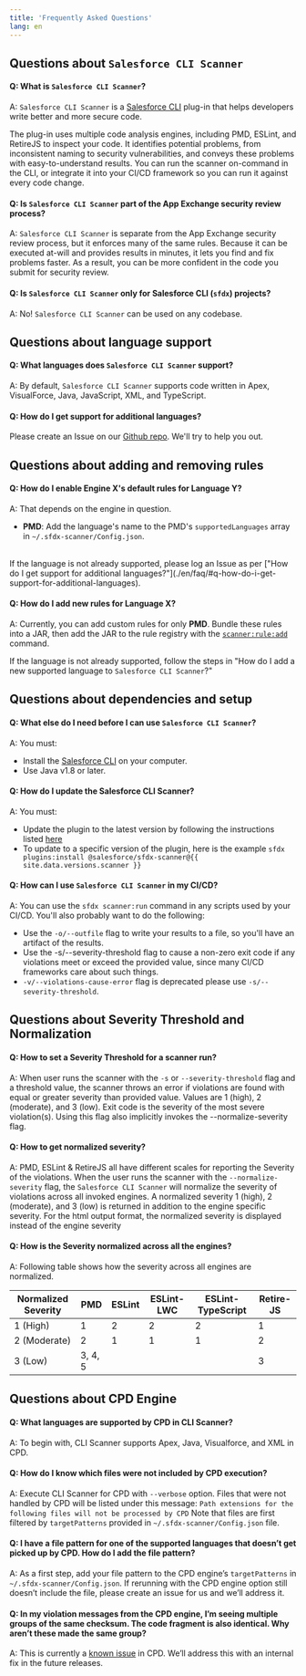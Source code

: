 ```yaml
---
title: 'Frequently Asked Questions'
lang: en
---
```

## Questions about `Salesforce CLI Scanner`

#### Q: What is `Salesforce CLI Scanner`?
A: `Salesforce CLI Scanner` is a [Salesforce CLI](https://developer.salesforce.com/docs/atlas.en-us.sfdx_cli_plugins.meta/sfdx_cli_plugins/cli_plugins_architecture.htm) plug-in that helps developers write better and more
secure code.

The plug-in uses multiple code analysis engines, including PMD, ESLint, and RetireJS to inspect your code. It identifies potential problems, from inconsistent naming to security vulnerabilities, and conveys these problems with easy-to-understand results.
You can run the scanner on-command in the CLI, or integrate it into your CI/CD framework so you can run it against every code change.

#### Q: Is `Salesforce CLI Scanner` part of the App Exchange security review process?
A: `Salesforce CLI Scanner` is separate from the App Exchange security review process, but it enforces many of the same rules. Because it can be executed at-will and provides results in minutes, it lets you find and fix problems faster. As a result, you
can be more confident in the code you submit for security review.

#### Q: Is `Salesforce CLI Scanner` only for Salesforce CLI (`sfdx`) projects?
A: No! `Salesforce CLI Scanner` can be used on any codebase.

## Questions about language support

#### Q: What languages does `Salesforce CLI Scanner` support?
A: By default, `Salesforce CLI Scanner` supports code written in Apex, VisualForce, Java, JavaScript, XML, and TypeScript.

#### Q: How do I get support for additional languages?
Please create an Issue on our [Github repo](https://github.com/forcedotcom/sfdx-scanner). We'll try to help you out. 

## Questions about adding and removing rules

#### Q: How do I enable Engine X's default rules for Language Y?
A: That depends on the engine in question.
- __PMD__: Add the language's name to the PMD's `supportedLanguages` array in
`~/.sfdx-scanner/Config.json`.
<br/>
If the language is not already supported, please log an Issue as per
["How do I get support for additional languages?"](./en/faq/#q-how-do-i-get-support-for-additional-languages).

#### Q: How do I add new rules for Language X?
A: Currently, you can add custom rules for only __PMD__. Bundle these rules into a JAR, then add the JAR to the rule registry with the [`scanner:rule:add`](./en/scanner-commands/add/#example) command.

If the language is not already supported, follow the steps in "How do I add a new supported language to `Salesforce CLI Scanner`?"

## Questions about dependencies and setup

#### Q: What else do I need before I can use `Salesforce CLI Scanner`?
A: You must:
- Install the [Salesforce CLI](https://developer.salesforce.com/tools/sfdxcli) on your computer.
- Use Java v1.8 or later.

#### Q: How do I update the Salesforce CLI Scanner?
A: You must:
- Update the plugin to the latest version by following the instructions listed [here](./en/getting-started/install/#upgrade-plug-in)
- To update to a specific version of the plugin, here is the example `sfdx plugins:install @salesforce/sfdx-scanner@{{ site.data.versions.scanner }}`

#### Q: How can I use `Salesforce CLI Scanner` in my CI/CD?
A: You can use the `sfdx scanner:run` command in any scripts used by your CI/CD. You'll also probably want to do the following:
- Use the `-o/--outfile` flag to write your results to a file, so you'll have an artifact of the results.
- Use the -s/--severity-threshold flag to cause a non-zero exit code if any violations meet or exceed the provided value, since many CI/CD frameworks care about such things.
- `-v/--violations-cause-error` flag is deprecated please use `-s/--severity-threshold`. 

## Questions about Severity Threshold and Normalization

#### Q: How to set a Severity Threshold for a scanner run?
A: When user runs the scanner with the `-s` or `--severity-threshold` flag and a threshold value, the scanner throws an error if violations are found with equal or greater severity than provided value. Values are 1 (high), 2 (moderate), and 3 (low). Exit code is the severity of the most severe violation(s). Using this flag also implicitly invokes the --normalize-severity flag.

#### Q: How to get normalized severity?
A: PMD, ESLint & RetireJS all have different scales for reporting the Severity of the violations. When the user runs the scanner with the `--normalize-severity` flag, the `Salesforce CLI Scanner` will normalize the severity of violations across all invoked engines.  A normalized severity 1 (high), 2 (moderate), and 3 (low) is returned in addition to the engine specific severity. For the html output format, the normalized severity is displayed instead of the engine severity	

#### Q: How is the Severity normalized across all the engines?
A: Following table shows how the severity across all engines are normalized. 

| Normalized Severity | PMD     | ESLint | ESLint-LWC | ESLint-TypeScript | Retire-JS |
| ------------------- | ------- | ------ | ---------- | ----------------- | --------- |
| 1 (High)            | 1       | 2      | 2          | 2                 | 1         |
| 2 (Moderate)        | 2       | 1      | 1          | 1                 | 2         |
| 3 (Low)             | 3, 4, 5 |        |            |                   | 3

## Questions about CPD Engine

#### Q: What languages are supported by CPD in CLI Scanner?
A: To begin with, CLI Scanner supports Apex, Java, Visualforce, and XML in CPD.

#### Q: How do I know which files were not included by CPD execution?
A: Execute CLI Scanner for CPD with `--verbose` option. Files that were not handled by CPD will be listed under this message: `Path extensions for the following files will not be processed by CPD` Note that files are first filtered by `targetPatterns` provided in `~/.sfdx-scanner/Config.json` file.

#### Q: I have a file pattern for one of the supported languages that doesn’t get picked up by CPD. How do I add the file pattern?
A: As a first step, add your file pattern to the CPD engine’s `targetPatterns` in `~/.sfdx-scanner/Config.json`. If rerunning with the CPD engine option still doesn’t include the file, please create an issue for us and we’ll address it.

#### Q: In my violation messages from the CPD engine, I’m seeing multiple groups of the same checksum. The code fragment is also identical. Why aren’t these made the same group?
A: This is currently a [known issue](https://github.com/pmd/pmd/issues/2438) in CPD. We’ll address this with an internal fix in the future releases.
